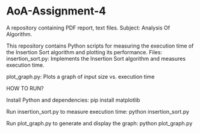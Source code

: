 # AoA-Assignment-4
A repository containing PDF report, text files. Subject: Analysis Of Algorithm.

This repository contains Python scripts for measuring the execution time of the Insertion Sort algorithm and plotting its performance.
Files:
insertion_sort.py: Implements the Insertion Sort algorithm and measures execution time.

plot_graph.py: Plots a graph of input size vs. execution time

HOW TO RUN?

Install Python and dependencies:
pip install matplotlib

Run insertion_sort.py to measure execution time:
python insertion_sort.py

Run plot_graph.py to generate and display the graph:
python plot_graph.py
